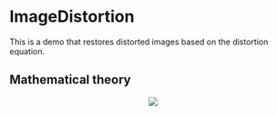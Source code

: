 # ImageDistortion
This is a demo that restores distorted images based on the distortion equation.

## Mathematical theory
<div align=center>  
  
![](https://github.com/TianQi-777/TrackAlignmentWith_ICP/blob/master/images/formula1.png)
</div>
